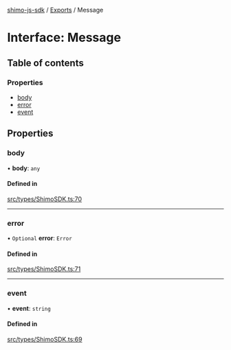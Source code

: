 [shimo-js-sdk](../README.md) / [Exports](../modules.md) / Message

# Interface: Message

## Table of contents

### Properties

- [body](Message.md#body)
- [error](Message.md#error)
- [event](Message.md#event)

## Properties

### body

• **body**: `any`

#### Defined in

[src/types/ShimoSDK.ts:70](https://github.com/shimohq/shimo-js-sdk/blob/d265a9d/src/types/ShimoSDK.ts#L70)

___

### error

• `Optional` **error**: `Error`

#### Defined in

[src/types/ShimoSDK.ts:71](https://github.com/shimohq/shimo-js-sdk/blob/d265a9d/src/types/ShimoSDK.ts#L71)

___

### event

• **event**: `string`

#### Defined in

[src/types/ShimoSDK.ts:69](https://github.com/shimohq/shimo-js-sdk/blob/d265a9d/src/types/ShimoSDK.ts#L69)
